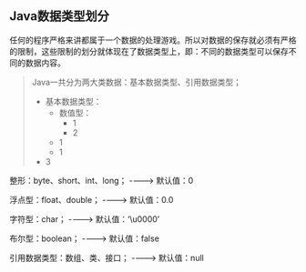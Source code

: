## Java数据类型划分

任何的程序严格来讲都属于一个数据的处理游戏。所以对数据的保存就必须有严格的限制，这些限制的划分就体现在了数据类型上，即：不同的数据类型可以保存不同的数据内容。

> Java一共分为两大类数据：基本数据类型、引用数据类型；
>
> * 基本数据类型：
>   * 数值型：
>     * 1
>     * 2
>   * 1
>   * 1
> * 3



整形：byte、short、int、long；    ----&gt;    默认值：0

浮点型：float、double；                 ----&gt;    默认值：0.0

字符型：char；                                        ----&gt;    默认值：‘\u0000’

布尔型：boolean；                                  ----&gt;    默认值：false

引用数据类型：数组、类、接口；                 ----&gt;    默认值：null



